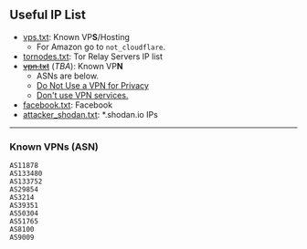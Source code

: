 ## Useful IP List

- [vps.txt](vps.txt): Known VP**S**/Hosting
  - For Amazon go to `not_cloudflare`.
- [tornodes.txt](tornodes.txt): Tor Relay Servers IP list
- ~~[vpn.txt](vpn.txt)~~ (_TBA_): Known VP**N**
  - ASNs are below.
  - [Do Not Use a VPN for Privacy](https://www.youtube.com/watch?v=1Zjwwkzbp-Y)
  - [Don't use VPN services.](https://gist.github.com/joepie91/5a9909939e6ce7d09e29)
- [facebook.txt](facebook.txt): Facebook
- [attacker_shodan.txt](attacker_shodan.txt): *.shodan.io IPs



---

### Known VPNs (ASN)

```
AS11878
AS133480
AS133752
AS29854
AS3214
AS39351
AS50304
AS51765
AS8100
AS9009
```